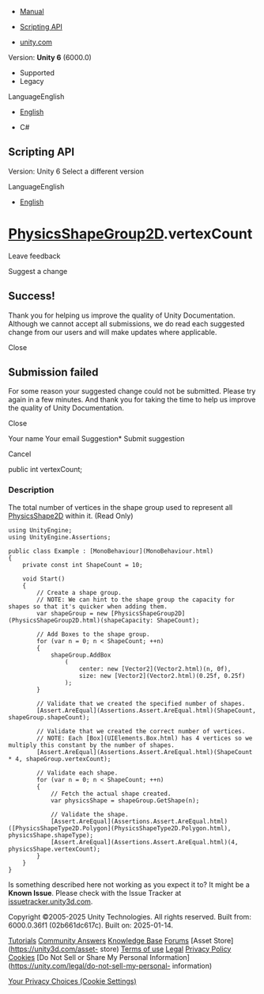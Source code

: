[ ]()

  * [Manual](../Manual/index.html)
  * [Scripting API](../ScriptReference/index.html)

  * [unity.com](https://unity.com/)

Version: **Unity 6** (6000.0)

  * Supported
  * Legacy

LanguageEnglish

  * [English]()

  * C#

[ ](https://docs.unity3d.com)

## Scripting API

Version: Unity 6 Select a different version

LanguageEnglish

  * [English]()

#  [PhysicsShapeGroup2D](PhysicsShapeGroup2D.html).vertexCount

Leave feedback

Suggest a change

## Success!

Thank you for helping us improve the quality of Unity Documentation. Although
we cannot accept all submissions, we do read each suggested change from our
users and will make updates where applicable.

Close

## Submission failed

For some reason your suggested change could not be submitted. Please <a>try
again</a> in a few minutes. And thank you for taking the time to help us
improve the quality of Unity Documentation.

Close

Your name Your email Suggestion* Submit suggestion

Cancel

[ ]()

public int vertexCount;

### Description

The total number of vertices in the shape group used to represent all
[PhysicsShape2D](PhysicsShape2D.html) within it. (Read Only)

    
    
    using UnityEngine;
    using UnityEngine.Assertions;  
      
    public class Example : [MonoBehaviour](MonoBehaviour.html)
    {
        private const int ShapeCount = 10;  
      
        void Start()
        {
            // Create a shape group.
            // NOTE: We can hint to the shape group the capacity for shapes so that it's quicker when adding them.
            var shapeGroup = new [PhysicsShapeGroup2D](PhysicsShapeGroup2D.html)(shapeCapacity: ShapeCount);  
      
            // Add Boxes to the shape group.
            for (var n = 0; n < ShapeCount; ++n)
            {
                shapeGroup.AddBox
                    (
                        center: new [Vector2](Vector2.html)(n, 0f),
                        size: new [Vector2](Vector2.html)(0.25f, 0.25f)
                    );
            }  
      
            // Validate that we created the specified number of shapes.
            [Assert.AreEqual](Assertions.Assert.AreEqual.html)(ShapeCount, shapeGroup.shapeCount);  
      
            // Validate that we created the correct number of vertices.
            // NOTE: Each [Box](UIElements.Box.html) has 4 vertices so we multiply this constant by the number of shapes.
            [Assert.AreEqual](Assertions.Assert.AreEqual.html)(ShapeCount * 4, shapeGroup.vertexCount);  
      
            // Validate each shape.
            for (var n = 0; n < ShapeCount; ++n)
            {
                // Fetch the actual shape created.
                var physicsShape = shapeGroup.GetShape(n);  
      
                // Validate the shape.
                [Assert.AreEqual](Assertions.Assert.AreEqual.html)([PhysicsShapeType2D.Polygon](PhysicsShapeType2D.Polygon.html), physicsShape.shapeType);
                [Assert.AreEqual](Assertions.Assert.AreEqual.html)(4, physicsShape.vertexCount);
            }
        }
    }
    

Is something described here not working as you expect it to? It might be a
**Known Issue**. Please check with the Issue Tracker at
[issuetracker.unity3d.com](https://issuetracker.unity3d.com).

Copyright ©2005-2025 Unity Technologies. All rights reserved. Built from:
6000.0.36f1 (02b661dc617c). Built on: 2025-01-14.

[Tutorials](https://unity3d.com/learn) [Community
Answers](https://answers.unity3d.com) [Knowledge
Base](https://support.unity3d.com/hc/en-us)
[Forums](https://forum.unity3d.com) [Asset Store](https://unity3d.com/asset-
store) [Terms of use](https://docs.unity3d.com/Manual/TermsOfUse.html)
[Legal](https://unity.com/legal) [Privacy
Policy](https://unity.com/legal/privacy-policy)
[Cookies](https://unity.com/legal/cookie-policy) [Do Not Sell or Share My
Personal Information](https://unity.com/legal/do-not-sell-my-personal-
information)

[Your Privacy Choices (Cookie Settings)](javascript:void\(0\);)

